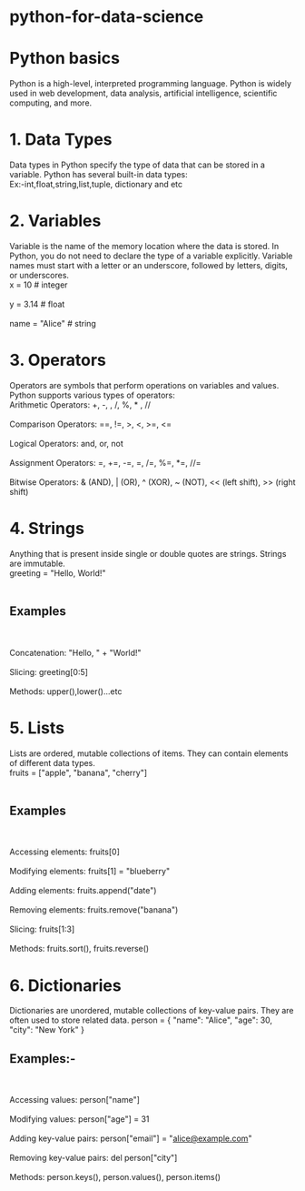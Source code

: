 # python-for-data-science
# Python basics
Python is a high-level, interpreted programming language. Python is widely used in web development, data analysis, artificial intelligence, scientific computing, and more.
# 1. Data Types
Data types in Python specify the type of data that can be stored in a variable. Python has several built-in data types:
<br>Ex:-int,float,string,list,tuple, dictionary and etc</br>
# 2. Variables
Variable is the name of the memory location where the data is stored. In Python, you do not need to declare the type of a variable explicitly. Variable names must start with a letter or an underscore, followed by letters, digits, or underscores.
<br>x = 10          # integer</br>
<br>y = 3.14        # float</br>
<br>name = "Alice"  # string</br>
# 3. Operators
Operators are symbols that perform operations on variables and values. Python supports various types of operators:
<br>Arithmetic Operators: +, -, , /, %, * , //</br>
<br>Comparison Operators: ==, !=, >, <, >=, <=</br>
<br>Logical Operators: and, or, not</br>
<br>Assignment Operators: =, +=, -=, =, /=, %=, *=, //=</br>
<br>Bitwise Operators: & (AND), | (OR), ^ (XOR), ~ (NOT), << (left shift), >> (right shift)</br>
# 4. Strings
Anything that is present inside single or double quotes are strings. Strings are immutable.
<br>greeting = "Hello, World!"</br>
<br><h2>Examples</h2></br>
<br>Concatenation: "Hello, " + "World!"</br>
<br>Slicing: greeting[0:5]</br>
<br>Methods: upper(),lower()...etc</br>
# 5. Lists
Lists are ordered, mutable collections of items. They can contain elements of different data types.
<br>fruits = ["apple", "banana", "cherry"]</br>
<br><h2>Examples</h2></br>
<br>Accessing elements: fruits[0]</br>
<br>Modifying elements: fruits[1] = "blueberry"</br>
<br>Adding elements: fruits.append("date")</br>
<br>Removing elements: fruits.remove("banana")</br>
<br>Slicing: fruits[1:3]</br>
<br>Methods: fruits.sort(), fruits.reverse()</br>
# 6. Dictionaries
Dictionaries are unordered, mutable collections of key-value pairs. They are often used to store related data.
person = {
    "name": "Alice",
    "age": 30,
    "city": "New York"
}
<br><h2>Examples:-</h2></br>
<br>Accessing values: person["name"]</br>
<br>Modifying values: person["age"] = 31</br>
<br>Adding key-value pairs: person["email"] = "alice@example.com"</br>
<br>Removing key-value pairs: del person["city"]</br>
<br>Methods: person.keys(), person.values(), person.items()</br>
